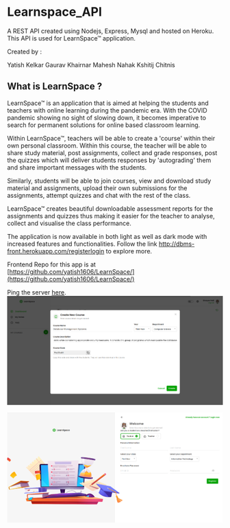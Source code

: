 # Learnspace_API

A REST API created using Nodejs, Express, Mysql and hosted on Heroku.
This API is used for LearnSpace™ application.

Created by :

Yatish Kelkar
Gaurav Khairnar
Mahesh Nahak
Kshitij Chitnis

## What is LearnSpace ?

LearnSpace™ is an application that is aimed at helping the students and teachers with online learning during the pandemic era. With the COVID pandemic showing no sight of slowing down, it becomes imperative to search for permanent solutions for online based classroom learning.

Within LearnSpace™, teachers will be able to create a 'course' within their own personal classroom. Within this course, the teacher will be able to share study material, post assignments, collect and grade responses, post the quizzes which will deliver students responses by 'autograding' them and share important messages with the students.

Similarly, students will be able to join courses, view and download study material and assignments, upload their own submissions for the assignments, attempt quizzes and chat with the rest of the class.

LearnSpace™ creates beautiful downloadable assessment reports for the assignments and quizzes thus making it easier for the teacher to analyse, collect and visualise the class performance.

The application is now available in both light as well as dark mode with increased features and functionalities. Follow the link http://dbms-front.herokuapp.com/registerlogin to explore more.


Frontend Repo for this app is at [https://github.com/yatish1606/LearnSpace/](https://github.com/yatish1606/LearnSpace/)

Ping the server [here](https://dbms-back.herokuapp.com/foo).
![Registration screen image ](images/1.png?raw=true "Registration Screen")

![Course screen image](images/2.png?raw=true "Course Screen")
